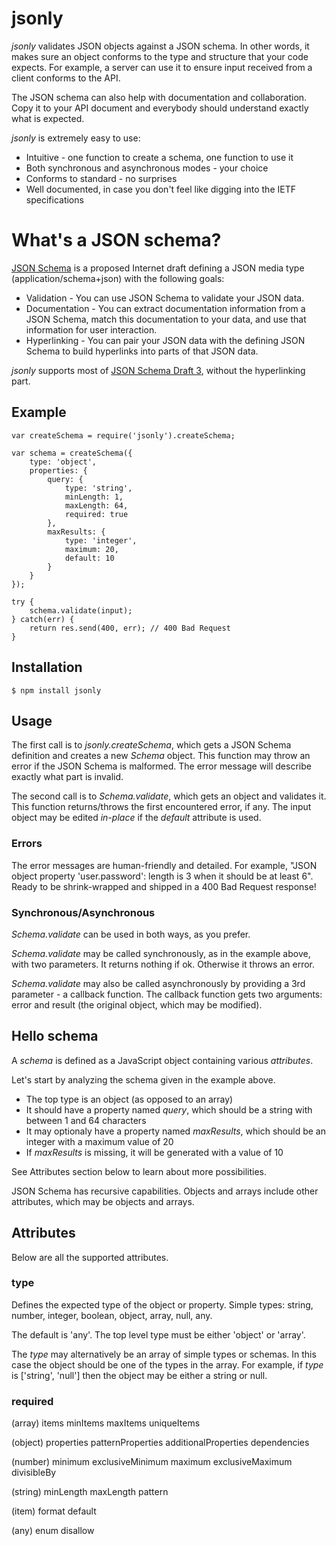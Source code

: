 # jsonly

_jsonly_ validates JSON objects against a JSON schema.
In other words, it makes sure an object conforms to the type and structure that your code expects.
For example, a server can use it to ensure input received from a client conforms to the API.

The JSON schema can also help with documentation and collaboration. Copy it to your API document and everybody should understand exactly what is expected.

_jsonly_ is extremely easy to use:
* Intuitive - one function to create a schema, one function to use it
* Both synchronous and asynchronous modes - your choice
* Conforms to standard - no surprises
* Well documented, in case you don't feel like digging into the IETF specifications

# What's a JSON schema?

[JSON Schema](http://json-schema.org/) is a proposed Internet draft defining a JSON media type (application/schema+json) with the following goals:
* Validation - You can use JSON Schema to validate your JSON data.
* Documentation - You can extract documentation information from a JSON Schema, match this documentation to your data, and use that information for user interaction.
* Hyperlinking - You can pair your JSON data with the defining JSON Schema to build hyperlinks into parts of that JSON data.

_jsonly_ supports most of [JSON Schema Draft 3](http://tools.ietf.org/html/draft-zyp-json-schema-03), without the hyperlinking part.

## Example

    var createSchema = require('jsonly').createSchema;

    var schema = createSchema({
    	type: 'object',
    	properties: {
    		query: {
    			type: 'string',
                minLength: 1,
                maxLength: 64,
    			required: true
    		},
    		maxResults: {
    			type: 'integer',
    			maximum: 20,
    			default: 10
    		}
    	}
    });

    try {
        schema.validate(input);
    } catch(err) {
        return res.send(400, err); // 400 Bad Request
    }

## Installation

    $ npm install jsonly

## Usage

The first call is to _jsonly.createSchema_, which gets a JSON Schema definition and creates a new _Schema_ object.
This function may throw an error if the JSON Schema is malformed.
The error message will describe exactly what part is invalid.

The second call is to _Schema.validate_, which gets an object and validates it.
This function returns/throws the first encountered error, if any.
The input object may be edited _in-place_ if the _default_ attribute is used.

### Errors

The error messages are human-friendly and detailed.
For example, "JSON object property 'user.password': length is 3 when it should be at least 6".
Ready to be shrink-wrapped and shipped in a 400 Bad Request response!

### Synchronous/Asynchronous

_Schema.validate_ can be used in both ways, as you prefer.

_Schema.validate_ may be called synchronously, as in the example above, with two parameters.
It returns nothing if ok. Otherwise it throws an error.

_Schema.validate_ may also be called asynchronously by providing a 3rd parameter - a callback function.
The callback function gets two arguments: error and result (the original object, which may be modified).

## Hello schema

A _schema_ is defined as a JavaScript object containing various _attributes_.

Let's start by analyzing the schema given in the example above.
* The top type is an object (as opposed to an array)
* It should have a property named _query_, which should be a string with between 1 and 64 characters
* It may optionaly have a property named _maxResults_, which should be an integer with a maximum value of 20
* If _maxResults_ is missing, it will be generated with a value of 10

See Attributes section below to learn about more possibilities.

JSON Schema has recursive capabilities. Objects and arrays include other attributes, which may be objects and arrays.

## Attributes

Below are all the supported attributes.

### type

Defines the expected type of the object or property. Simple types: string, number, integer, boolean, object, array, null, any.

The default is 'any'.
The top level type must be either 'object' or 'array'.

The _type_ may alternatively be an array of simple types or schemas. In this case the object should be one of the types in the array.
For example, if _type_ is ['string', 'null'] then the object may be either a string or null.

### required

(array)
items
minItems
maxItems
uniqueItems

(object)
properties
patternProperties
additionalProperties
dependencies

(number)
minimum
exclusiveMinimum
maximum
exclusiveMaximum
divisibleBy

(string)
minLength
maxLength
pattern

(item)
format
default

(any)
enum
disallow
